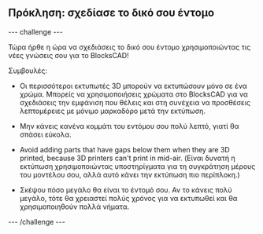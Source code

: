 ## Πρόκληση: σχεδίασε το δικό σου έντομο

--- challenge ---

Τώρα ήρθε η ώρα να σχεδιάσεις το δικό σου έντομο χρησιμοποιώντας τις νέες γνώσεις σου για το BlocksCAD!

Συμβουλές:

+ Οι περισσότεροι εκτυπωτές 3D μπορούν να εκτυπώσουν μόνο σε ένα χρώμα. Μπορείς να χρησιμοποιήσεις χρώματα στο BlocksCAD για να σχεδιάσεις την εμφάνιση που θέλεις και στη συνέχεια να προσθέσεις λεπτομέρειες με μόνιμο μαρκαδόρο μετά την εκτύπωση.

+ Μην κάνεις κανένα κομμάτι του εντόμου σου πολύ λεπτό, γιατί θα σπάσει εύκολα.

+ Avoid adding parts that have gaps below them when they are 3D printed, because 3D printers can't print in mid-air. (Είναι δυνατή η εκτύπωση χρησιμοποιώντας υποστηρίγματα για τη συγκράτηση μέρους του μοντέλου σου, αλλά αυτό κάνει την εκτύπωση πιο περίπλοκη.)

+ Σκέψου πόσο μεγάλο θα είναι το έντομό σου. Αν το κάνεις πολύ μεγάλο, τότε θα χρειαστεί πολύς χρόνος για να εκτυπωθεί και θα χρησιμοποιηθούν πολλά νήματα.

--- /challenge ---



 




  
